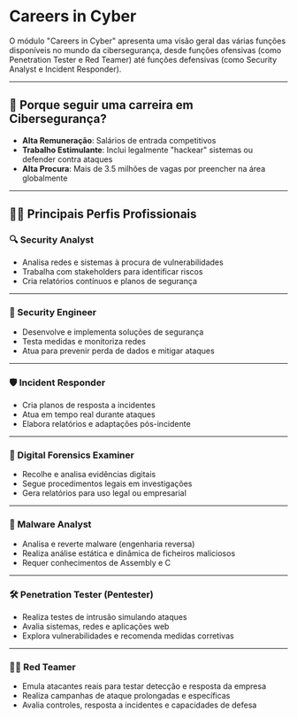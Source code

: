 # Careers in Cyber

O módulo "Careers in Cyber" apresenta uma visão geral das várias funções disponíveis no mundo da cibersegurança, desde funções ofensivas (como Penetration Tester e Red Teamer) até funções defensivas (como Security Analyst e Incident Responder).

---

## 🚀 Porque seguir uma carreira em Cibersegurança?

- **Alta Remuneração**: Salários de entrada competitivos
- **Trabalho Estimulante**: Inclui legalmente "hackear" sistemas ou defender contra ataques
- **Alta Procura**: Mais de 3.5 milhões de vagas por preencher na área globalmente

---

## 🧑‍💼 Principais Perfis Profissionais

### 🔍 Security Analyst
- Analisa redes e sistemas à procura de vulnerabilidades
- Trabalha com stakeholders para identificar riscos
- Cria relatórios contínuos e planos de segurança

---

### 🔧 Security Engineer
- Desenvolve e implementa soluções de segurança
- Testa medidas e monitoriza redes
- Atua para prevenir perda de dados e mitigar ataques

---

### 🛡️ Incident Responder
- Cria planos de resposta a incidentes
- Atua em tempo real durante ataques
- Elabora relatórios e adaptações pós-incidente

---

### 🧪 Digital Forensics Examiner
- Recolhe e analisa evidências digitais
- Segue procedimentos legais em investigações
- Gera relatórios para uso legal ou empresarial

---

### 🦠 Malware Analyst
- Analisa e reverte malware (engenharia reversa)
- Realiza análise estática e dinâmica de ficheiros maliciosos
- Requer conhecimentos de Assembly e C

---

### 🛠️ Penetration Tester (Pentester)
- Realiza testes de intrusão simulando ataques
- Avalia sistemas, redes e aplicações web
- Explora vulnerabilidades e recomenda medidas corretivas

---

### 🕵️‍♂️ Red Teamer
- Emula atacantes reais para testar detecção e resposta da empresa
- Realiza campanhas de ataque prolongadas e específicas
- Avalia controles, resposta a incidentes e capacidades de defesa

